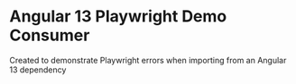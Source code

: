 # Angular 13 Playwright Demo Consumer

Created to demonstrate Playwright errors when importing from an Angular 13 dependency
